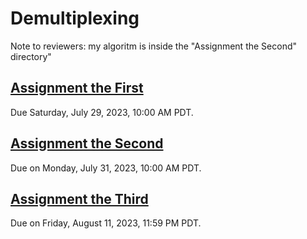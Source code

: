 # Demultiplexing
Note to reviewers: my algoritm is inside the "Assignment the Second" directory"

## [Assignment the First](Assignment-the-first)
Due Saturday, July 29, 2023, 10:00 AM PDT.

## [Assignment the Second](Assignment-the-second)
Due on Monday, July 31, 2023, 10:00 AM PDT.

## [Assignment the Third](Assignment-the-third)
Due on Friday, August 11, 2023, 11:59 PM PDT.
